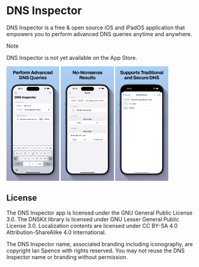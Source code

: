 # DNS Inspector 

DNS Inspector is a free & open source iOS and iPadOS application that empowers you to perform
advanced DNS queries anytime and anywhere.

> [!NOTE]  
> DNS Inspector is not yet available on the App Store.

<img src="https://raw.githubusercontent.com/dns-inspector/dns-inspector/app-store/.github/iPhone67_1.png" alt="Screenshot of DNS Inspector showing the main view" height="300" />
<img src="https://raw.githubusercontent.com/dns-inspector/dns-inspector/app-store/.github/iPhone67_2.png" alt="Screenshot of DNS Inspector showing the results of a lookup for apple.com" height="300" />
<img src="https://raw.githubusercontent.com/dns-inspector/dns-inspector/app-store/.github/iPhone67_3.png" alt="Screenshot of DNS Inspector showing a list of DNS servers" height="300" />

## License

The DNS Inspector app is licensed under the GNU General Public License 3.0. The DNSKit library is licensed under GNU Lesser General Public License 3.0. Localization contents
are licensed under CC BY-SA 4.0 Attribution-ShareAlike 4.0 International.

The DNS Inspector name, associated branding including iconography, are copyright Ian Spence with rights reserved. You may not reuse the DNS Inspector name or branding without permission.
